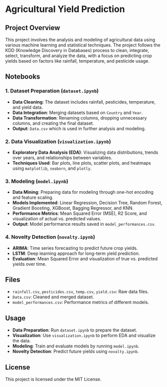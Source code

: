 # Agricultural Yield Prediction

## Project Overview

This project involves the analysis and modeling of agricultural data using various machine learning and statistical techniques. The project follows the KDD (Knowledge Discovery in Databases) process to clean, integrate, select, transform, and analyze the data, with a focus on predicting crop yields based on factors like rainfall, temperature, and pesticide usage.

## Notebooks

### 1. **Dataset Preparation (`dataset.ipynb`)**
- **Data Cleaning**: The dataset includes rainfall, pesticides, temperature, and yield data.
- **Data Integration**: Merging datasets based on `Country` and `Year`.
- **Data Transformation**: Renaming columns, dropping unnecessary columns, and creating the final dataset.
- **Output**: `Data.csv` which is used in further analysis and modeling.

### 2. **Data Visualization (`visualization.ipynb`)**
- **Exploratory Data Analysis (EDA)**: Visualizing data distributions, trends over years, and relationships between variables.
- **Techniques Used**: Bar plots, line plots, scatter plots, and heatmaps using `matplotlib`, `seaborn`, and `plotly`.

### 3. **Modeling (`model.ipynb`)**
- **Data Mining**: Preparing data for modeling through one-hot encoding and feature scaling.
- **Models Implemented**: Linear Regression, Decision Tree, Random Forest, Gradient Boosting, XGBoost, Bagging Regressor, and KNN.
- **Performance Metrics**: Mean Squared Error (MSE), R2 Score, and visualization of actual vs. predicted values.
- **Output**: Model performance results saved in `model_performances.csv`.

### 4. **Novelty Detection (`novalty.ipynb`)**
- **ARIMA**: Time series forecasting to predict future crop yields.
- **LSTM**: Deep learning approach for long-term yield prediction.
- **Evaluation**: Mean Squared Error and visualization of true vs. predicted yields over time.

## Files
- `rainfall.csv`, `pesticides.csv`, `temp.csv`, `yield.csv`: Raw data files.
- `Data.csv`: Cleaned and merged dataset.
- `model_performances.csv`: Performance metrics of different models.

## Usage

- **Data Preparation**: Run `dataset.ipynb` to prepare the dataset.
- **Visualization**: Use `visualization.ipynb` to perform EDA and visualize the data.
- **Modeling**: Train and evaluate models by running `model.ipynb`.
- **Novelty Detection**: Predict future yields using `novalty.ipynb`.

## License

This project is licensed under the MIT License.
